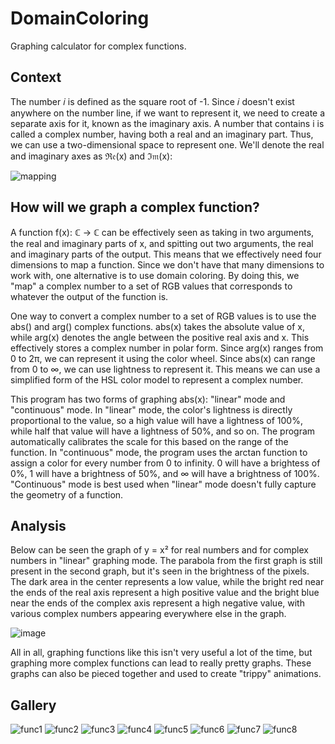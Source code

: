 # DomainColoring

Graphing calculator for complex functions.

## Context

The number 𝑖 is defined as the square root of -1. Since 𝑖 doesn't exist anywhere on the number line, if we want to represent it, we need to create a separate axis for it, known as the imaginary axis. A number that contains i is called a complex number, having both a real and an imaginary part. Thus, we can use a two-dimensional space to represent one. We'll denote the real and imaginary axes as ℜ𝔢(x) and ℑ𝔪(x):

![mapping](https://github.com/eners49/DomainColoring/assets/32853967/c1ecf1b8-72c9-4855-b526-2c609360f040)

## How will we graph a complex function?

A function f(x): ℂ → ℂ can be effectively seen as taking in two arguments, the real and imaginary parts of x, and spitting out two arguments, the real and imaginary parts of the output. This means that we effectively need four dimensions to map a function. Since we don't have that many dimensions to work with, one alternative is to use domain coloring. By doing this, we "map" a complex number to a set of RGB values that corresponds to whatever the output of the function is.

One way to convert a complex number to a set of RGB values is to use the abs() and arg() complex functions. abs(x) takes the absolute value of x, while arg(x) denotes the angle between the positive real axis and x. This effectively stores a complex number in polar form. Since arg(x) ranges from 0 to 2π, we can represent it using the color wheel. Since abs(x) can range from 0 to ∞, we can use lightness to represent it. This means we can use a simplified form of the HSL color model to represent a complex number.

This program has two forms of graphing abs(x): "linear" mode and "continuous" mode. In "linear" mode, the color's lightness is directly proportional to the value, so a high value will have a lightness of 100%, while half that value will have a lightness of 50%, and so on. The program automatically calibrates the scale for this based on the range of the function. In "continuous" mode, the program uses the arctan function to assign a color for every number from 0 to infinity. 0 will have a brightess of 0%, 1 will have a brightness of 50%, and ∞ will have a brightness of 100%. "Continuous" mode is best used when "linear" mode doesn't fully capture the geometry of a function.

## Analysis

Below can be seen the graph of y = x² for real numbers and for complex numbers in "linear" graphing mode. The parabola from the first graph is still present in the second graph, but it's seen in the brightness of the pixels. The dark area in the center represents a low value, while the bright red near the ends of the real axis represent a high positive value and the bright blue near the ends of the complex axis represent a high negative value, with various complex numbers appearing everywhere else in the graph.

![image](https://github.com/eners49/DomainColoring/assets/32853967/9e31c21c-02bd-4bee-9243-75eccfb87480)

All in all, graphing functions like this isn't very useful a lot of the time, but graphing more complex functions can lead to really pretty graphs. These graphs can also be pieced together and used to create "trippy" animations.

## Gallery

![func1](https://github.com/eners49/DomainColoring/assets/32853967/3a821276-f693-41cc-a468-d99f1a38bce7)
![func2](https://github.com/eners49/DomainColoring/assets/32853967/79558dbf-4294-4f24-b4e6-5fbd21df469d)
![func3](https://github.com/eners49/DomainColoring/assets/32853967/80921b3a-4ece-446a-afe6-45e6517f6745)
![func4](https://github.com/eners49/DomainColoring/assets/32853967/44eacd46-79a8-4ecf-b1a8-05f88626b86b)
![func5](https://github.com/eners49/DomainColoring/assets/32853967/d752a91a-dfe9-4557-b223-a66ab7303661)
![func6](https://github.com/eners49/DomainColoring/assets/32853967/6050e3a2-5c3d-4694-abfd-eb80aea6f195)
![func7](https://github.com/eners49/DomainColoring/assets/32853967/53198cb2-1231-49e2-92c8-23c6ea4595f0)
![func8](https://github.com/eners49/DomainColoring/assets/32853967/a198fa52-dd92-4e08-b243-baaa7428b6f7)
